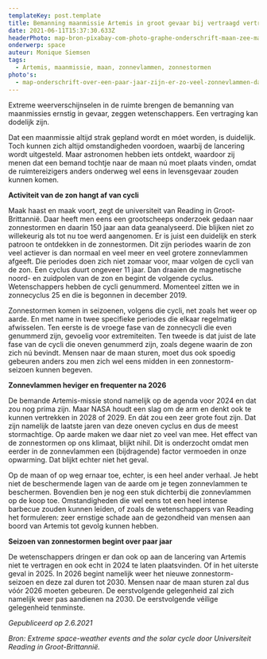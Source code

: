 ```yaml
---
templateKey: post.template
title: Bemanning maanmissie Artemis in groot gevaar bij vertraagd vertrek
date: 2021-06-11T15:37:30.633Z
headerPhoto: map-bron-pixabay-com-photo-graphe-onderschrift-maan-zee-maanlicht-image-img-maan-zee-maanlicht-jpg
onderwerp: space
auteur: Monique Siemsen
tags:
  - Artemis, maanmissie, maan, zonnevlammen, zonnestormen
photo's:
  - map-onderschrift-over-een-paar-jaar-zijn-er-zo-veel-zonnevlammen-dat-de-bemanning-van-de-artemis-missie-ernstig-in-gevaar-zal-zijn-bron-pixabay-com-nasa_imagery-image-img-zon-zonnevlam-zonnestorm-jpg
---
```



Extreme weerverschijnselen in de ruimte brengen de bemanning van maanmissies ernstig in gevaar, zeggen wetenschappers. Een vertraging kan dodelijk zijn.



Dat een maanmissie altijd strak gepland wordt en móet worden, is duidelijk. Toch kunnen zich altijd omstandigheden voordoen, waarbij de lancering wordt uitgesteld. Maar astronomen hebben iets ontdekt, waardoor zij menen dat een bemand tochtje naar de maan nú moet plaats vinden, omdat de ruimtereizigers anders onderweg wel eens in levensgevaar zouden kunnen komen.





**Activiteit van de zon hangt af van cycli**



Maak haast en maak voort, zegt de universiteit van Reading in Groot-Brittannië. Daar heeft men eens een grootscheeps onderzoek gedaan naar zonnestormen en daarin 150 jaar aan data geanalyseerd. Die blijken niet zo willekeurig als tot nu toe werd aangenomen. Er is juist een duidelijk en sterk patroon te ontdekken in de zonnestormen. Dit zijn periodes waarin de zon veel actiever is dan normaal en veel meer en veel grotere zonnevlammen afgeeft. Die periodes doen zich niet zomaar voor, maar volgen de cycli van de zon. Een cyclus duurt ongeveer 11 jaar. Dan draaien de magnetische noord- en zuidpolen van de zon en begint de volgende cyclus. Wetenschappers hebben de cycli genummerd. Momenteel zitten we in zonnecyclus 25 en die is begonnen in december 2019.



Zonnestormen komen in seizoenen, volgens die cycli, net zoals het weer op aarde. En met name in twee specifieke periodes die elkaar regelmatig afwisselen. Ten eerste is de vroege fase van de zonnecycli die even genummerd zijn, gevoelig voor extremiteiten. Ten tweede is dat juist de late fase van de cycli die oneven genummerd zijn, zoals degene waarin de zon zich nú bevindt. Mensen naar de maan sturen, moet dus ook spoedig gebeuren anders zou men zich wel eens midden in een zonnestorm-seizoen kunnen begeven. 





**Zonnevlammen heviger en frequenter na 2026**



De bemande Artemis-missie stond namelijk op de agenda voor 2024 en dat zou nog prima zijn. Maar NASA houdt een slag om de arm en denkt ook te kunnen vertrekken in 2028 of 2029. En dát zou een zeer grote fout zijn. Dat zijn namelijk de laatste jaren van deze oneven cyclus en dus de meest stormachtige. Op aarde maken we daar niet zo veel van mee. Het effect van de zonnestormen op ons klimaat, blijkt nihil. Dit is onderzocht omdat men eerder in de zonnevlammen een (bijdragende) factor vermoeden in onze opwarming. Dat blijkt echter niet het geval. 



Op de maan of op weg ernaar toe, echter, is een heel ander verhaal. Je hebt niet de beschermende lagen van de aarde om je tegen zonnevlammen te beschermen. Bovendien ben je nog een stuk dichterbij die zonnevlammen op de koop toe. Omstandigheden die wel eens tot een heel intense barbecue zouden kunnen leiden, of zoals de wetenschappers van Reading het formuleren: zeer ernstige schade aan de gezondheid van mensen aan boord van Artemis tot gevolg kunnen hebben.





**Seizoen van zonnestormen begint over paar jaar**



De wetenschappers dringen er dan ook op aan de lancering van Artemis niet te vertragen en ook echt in 2024 te laten plaatsvinden. Of in het uiterste geval in 2025. In 2026 begint namelijk weer het nieuwe zonnestorm-seizoen en deze zal duren tot 2030. Mensen naar de maan sturen zal dus vóór 2026 moeten gebeuren. De eerstvolgende gelegenheid zal zich namelijk weer pas aandienen na 2030. De eerstvolgende véilige gelegenheid tenminste.





*Gepubliceerd op 2.6.2021*



*Bron: Extreme space-weather events and the solar cycle door Universiteit Reading in Groot-Brittannië.*
